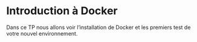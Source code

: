 # Introduction à Docker

Dans ce TP nous allons voir l’installation de Docker et les premiers test de votre nouvel environnement.